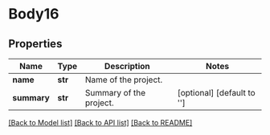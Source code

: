 # Body16

## Properties
Name | Type | Description | Notes
------------ | ------------- | ------------- | -------------
**name** | **str** | Name of the project. | 
**summary** | **str** | Summary of the project. | [optional] [default to '']

[[Back to Model list]](../README.md#documentation-for-models) [[Back to API list]](../README.md#documentation-for-api-endpoints) [[Back to README]](../README.md)

